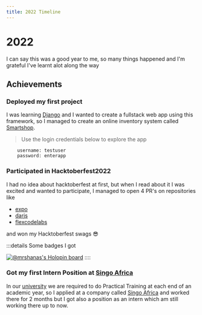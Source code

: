 ```yaml
---
title: 2022 Timeline
---
```


# 2022

I can say this was a good year to me, so many things happened and I'm grateful I've learnt alot along the way

## Achievements

### Deployed my first project

I was learning [Django](https://www.djangoproject.com) and I wanted to create a fullstack web app using this framework, so I managed to create an online inventory system called [Smartshop](https://smartshop-yqokj.ondigitalocean.app/).

> Use the login credentials below to explore the app

```
    username: testuser
    password: enterapp
```

### Participated in Hacktoberfest2022

I had no idea about hacktoberfest at first, but when I read about it I was excited and wanted to participate, I managed to open 4 PR's on repositories like

- [expo](https://github.com/expo/expo)
- [darjs](https://github.com/darjs-group)
- [flexcodelabs](https://github.com/flexcodelabs)

and won my Hacktoberfest swags 😎

:::details
Some badges I got

[![@mrshanas's Holopin board](https://holopin.me/mrshanas)](https://holopin.io/@mrshanas)
::::

### Got my first Intern Position at [Singo Africa](https://singo.africa)

In our [university](https://udsm.ac.tz) we are required to do Practical Training at each end of an academic year, so I applied at a company called [Singo Africa](https://singo.africa) and worked there for 2 months but I got also a position as an intern which am still working there up to now.
